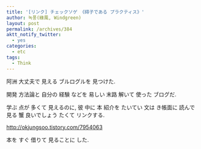 ```yaml
---
title: '[リンク] チェックソゲ 《碍子である プラクティス》'
author: 녹풍(綠風, Windgreen)
layout: post
permalink: /archives/384
aktt_notify_twitter:
  - yes
categories:
  - etc
tags:
  - Think
---
```

阿洲 大丈夫で 見える ブルログルを 見つけた. <div>
  開発 方法論と 自分の 経験 などを 易しい 末路 解いて 使った ブログだ.
</div>

<div>
  学ぶ 点が 多くて 見えるのに, 彼 中に 本 紹介を たいてい 文は き帳面に 読んで 見る 蟹 良いでしょう たくて リンクする.
</div>

<div>
  <meta http-equiv="content-type" content="text/html; charset=utf-8" />
  
  <a target="_top" href="http://okjungsoo.tistory.com/7954063">http://okjungsoo.tistory.com/7954063</a>
</div>

<div>
  本を すぐ 借りて 見ることに した.
</div>